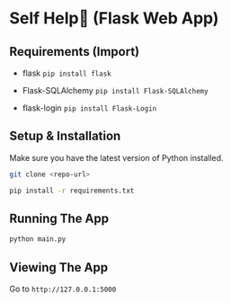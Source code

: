 # Self Help💫 (Flask Web App)

## Requirements (Import)
- flask
`pip install flask `

- Flask-SQLAlchemy
`pip install Flask-SQLAlchemy `

- flask-login
`pip install Flask-Login `
## Setup & Installation

Make sure you have the latest version of Python installed.

```bash
git clone <repo-url>
```

```bash
pip install -r requirements.txt
```

## Running The App

```bash
python main.py
```

## Viewing The App

Go to `http://127.0.0.1:5000`
